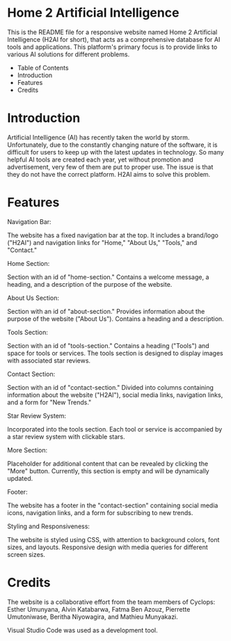 # Home 2 Artificial Intelligence

This is the README file for a responsive website named Home 2 Artificial Intelligence (H2AI for short), that acts as a comprehensive database for AI tools and applications. This platform's primary focus is to provide links to various AI solutions for different problems.

* Table of Contents
* Introduction
* Features
* Credits

# Introduction

Artificial Intelligence (AI) has recently taken the world by storm. Unfortunately, due to the constantly changing nature of the software, it is difficult for users to keep up with the latest updates in technology. So many helpful AI tools are created each year, yet without promotion and advertisement, very few of them are put to proper use. The issue is that they do not have the correct platform. H2AI aims to solve this problem.

# Features

Navigation Bar:

The website has a fixed navigation bar at the top.
It includes a brand/logo ("H2AI") and navigation links for "Home," "About Us," "Tools," and "Contact."

Home Section:

Section with an id of "home-section."
Contains a welcome message, a heading, and a description of the purpose of the website.

About Us Section:

Section with an id of "about-section."
Provides information about the purpose of the website ("About Us").
Contains a heading and a description.

Tools Section:

Section with an id of "tools-section."
Contains a heading ("Tools") and space for tools or services.
The tools section is designed to display images with associated star reviews.

Contact Section:

Section with an id of "contact-section."
Divided into columns containing information about the website ("H2AI"), social media links, navigation links, and a form for "New Trends."

Star Review System:

Incorporated into the tools section.
Each tool or service is accompanied by a star review system with clickable stars.

More Section:

Placeholder for additional content that can be revealed by clicking the "More" button.
Currently, this section is empty and will be dynamically updated.

Footer:

The website has a footer in the "contact-section" containing social media icons, navigation links, and a form for subscribing to new trends.

Styling and Responsiveness:

The website is styled using CSS, with attention to background colors, font sizes, and layouts.
Responsive design with media queries for different screen sizes.

# Credits

The website is a collaborative effort from the team members of Cyclops: Esther Umunyana, Alvin Katabarwa, Fatma Ben Azouz, Pierrette Umutoniwase, Beritha Niyowagira, and Mathieu Munyakazi.

Visual Studio Code was used as a development tool.

